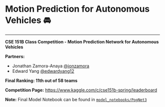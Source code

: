 # Motion Prediction for Autonomous Vehicles 🚘

---

**CSE 151B Class Competition - Motion Prediction Network for Autonomous Vehicles**

**Partners:**
- Jonathan Zamora-Anaya [@jonzamora](https://github.com/jonzamora)
- Edward Yang [@edwardyang12](https://github.com/edwardyang12)

**Final Ranking: 11th out of 58 teams**

**Competition Page:** https://www.kaggle.com/c/cse151b-spring/leaderboard

**Note:** Final Model Notebook can be found in [`model_notebooks/PogNet3`](https://github.com/jonzamora/MPogNet/blob/final-project/model_notebooks/PogNet3.ipynb)

